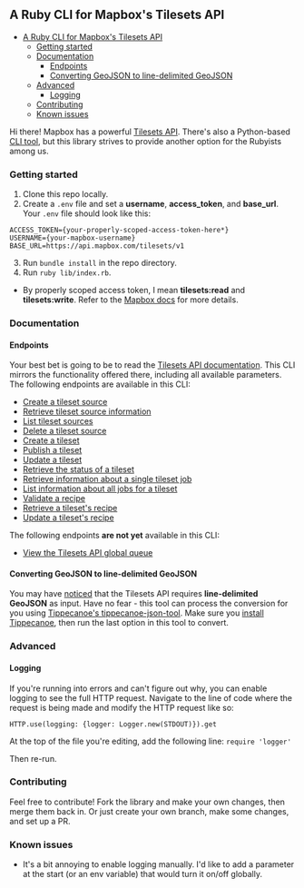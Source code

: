 ## A Ruby CLI for Mapbox's Tilesets API

- [A Ruby CLI for Mapbox's Tilesets API](#a-ruby-cli-for-mapboxs-tilesets-api)
  - [Getting started](#getting-started)
  - [Documentation](#documentation)
    - [Endpoints](#endpoints)
    - [Converting GeoJSON to line-delimited GeoJSON](#converting-geojson-to-line-delimited-geojson)
  - [Advanced](#advanced)
    - [Logging](#logging)
  - [Contributing](#contributing)
  - [Known issues](#known-issues)

Hi there! Mapbox has a powerful [Tilesets API](https://docs.mapbox.com/api/maps/#tilesets). There's also a Python-based [CLI tool](https://github.com/mapbox/tilesets-cli/), but this library strives to provide another option for the Rubyists among us.

### Getting started
1. Clone this repo locally.
2. Create a `.env` file and set a **username**, **access_token**, and **base_url**. Your `.env` file should look like this:
```
ACCESS_TOKEN={your-properly-scoped-access-token-here*}
USERNAME={your-mapbox-username}
BASE_URL=https://api.mapbox.com/tilesets/v1
``` 
3. Run `bundle install` in the repo directory.
4. Run `ruby lib/index.rb`.

* By properly scoped access token, I mean **tilesets:read** and **tilesets:write**. Refer to the [Mapbox docs](https://docs.mapbox.com/api/maps/#tilesets) for more details.

### Documentation
#### Endpoints
Your best bet is going to be to read the [Tilesets API documentation](https://docs.mapbox.com/api/maps/#tilesets). This CLI mirrors the functionality offered there, including all available parameters. The following endpoints are available in this CLI:

- [Create a tileset source](https://docs.mapbox.com/api/maps/#create-a-tileset-source)
- [Retrieve tileset source information](https://docs.mapbox.com/api/maps/#retrieve-tileset-source-information)
- [List tileset sources](https://docs.mapbox.com/api/maps/#list-tileset-sources)
- [Delete a tileset source](https://docs.mapbox.com/api/maps/#delete-a-tileset-source)
- [Create a tileset](https://docs.mapbox.com/api/maps/#create-a-tileset)
- [Publish a tileset](https://docs.mapbox.com/api/maps/#publish-a-tileset)
- [Update a tileset](https://docs.mapbox.com/api/maps/#update-a-tileset)
- [Retrieve the status of a tileset](https://docs.mapbox.com/api/maps/#retrieve-the-status-of-a-tileset)
- [Retrieve information about a single tileset job](https://docs.mapbox.com/api/maps/#retrieve-information-about-a-single-tileset-job)
- [List information about all jobs for a tileset](https://docs.mapbox.com/api/maps/#list-information-about-all-jobs-for-a-tileset)
- [Validate a recipe](https://docs.mapbox.com/api/maps/#validate-a-recipe)
- [Retrieve a tileset's recipe](https://docs.mapbox.com/api/maps/#retrieve-a-tilesets-recipe)
- [Update a tileset's recipe](https://docs.mapbox.com/api/maps/#update-a-tilesets-recipe)

The following endpoints **are not yet** available in this CLI:

- [View the Tilesets API global queue](https://docs.mapbox.com/api/maps/#view-the-tilesets-api-global-queue)

#### Converting GeoJSON to line-delimited GeoJSON
You may have [noticed](https://docs.mapbox.com/help/troubleshooting/tileset-sources/#convert-geojson-to-line-delimited-geojson) that the Tilesets API requires **line-delimited GeoJSON** as input. Have no fear - this tool can process the conversion for you using [Tippecanoe's tippecanoe-json-tool](https://github.com/mapbox/tippecanoe#tippecanoe-json-tool). Make sure you [install Tippecanoe](https://github.com/mapbox/tippecanoe#installation), then run the last option in this tool to convert.
  
### Advanced
#### Logging
If you're running into errors and can't figure out why, you can enable logging to see the full HTTP request. Navigate to the line of code where the request is being made and modify the HTTP request like so:

`HTTP.use(logging: {logger: Logger.new(STDOUT)}).get`

At the top of the file you're editing, add the following line: `require 'logger'`

Then re-run.

### Contributing
Feel free to contribute! Fork the library and make your own changes, then merge them back in. Or just create your own branch, make some changes, and set up a PR.

### Known issues
- It's a bit annoying to enable logging manually. I'd like to add a parameter at the start (or an env variable) that would turn it on/off globally.